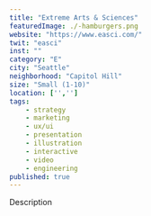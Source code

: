 ```yaml
---
title: "Extreme Arts & Sciences"
featuredImage: ./-hamburgers.png
website: "https://www.easci.com/"
twit: "easci"
inst: ""
category: "E"
city: "Seattle"
neighborhood: "Capitol Hill"
size: "Small (1-10)"
location: ['','']
tags:
    - strategy
    - marketing
    - ux/ui
    - presentation
    - illustration
    - interactive
    - video
    - engineering
published: true
---
```


Description
